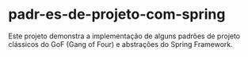 # padr-es-de-projeto-com-spring
Este projeto demonstra a implementação de alguns padrões de projeto clássicos do GoF (Gang of Four) e abstrações do Spring Framework.
